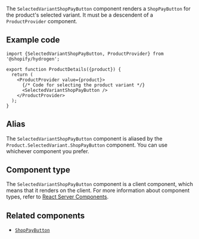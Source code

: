 <!-- This file is generated from source code in the Shopify/hydrogen repo. Edit the files in /packages/hydrogen/src/components/SelectedVariantShopPayButton and run 'yarn generate-docs' at the root of this repo. For more information, refer to https://github.com/Shopify/shopify-dev/blob/master/content/internal/operations/hydrogen-reference-docs.md. -->

The `SelectedVariantShopPayButton` component renders a `ShopPayButton` for the product's selected variant.
It must be a descendent of a `ProductProvider` component.

## Example code

```tsx
import {SelectedVariantShopPayButton, ProductProvider} from '@shopify/hydrogen';

export function ProductDetails({product}) {
  return (
    <ProductProvider value={product}>
      {/* Code for selecting the product variant */}
      <SelectedVariantShopPayButton />
    </ProductProvider>
  );
}
```

## Alias

The `SelectedVariantShopPayButton` component is aliased by the `Product.SelectedVariant.ShopPayButton` component. You can use whichever component you prefer.

## Component type

The `SelectedVariantShopPayButton` component is a client component, which means that it renders on the client. For more information about component types, refer to [React Server Components](/custom-storefronts/hydrogen/framework/react-server-components).

## Related components

- [`ShopPayButton`](/api/hydrogen/components/primitive/shoppaybutton)
